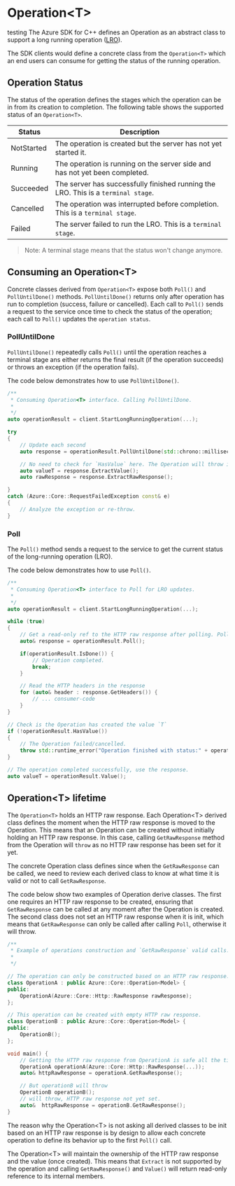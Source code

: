 # Operation\<T>
testing
The Azure SDK for C++ defines an Operation as an abstract class to support a long running operation ([LRO](https://github.com/microsoft/api-guidelines/blob/vNext/Guidelines.md#13-long-running-operations)).

The SDK clients would define a concrete class from the `Operation<T>` which an end users can consume for getting the status of the running operation.

## Operation Status

The status of the operation defines the stages which the operation can be in from its creation to completion. The following table shows the supported status of an `Operation<T>`.

| Status     | Description                                                                    |
| ---------- | ------------------------------------------------------------------------------ |
| NotStarted | The operation is created but the server has not yet started it.                |
| Running    | The operation is running on the server side and has not yet been completed.      |
| Succeeded  | The server has successfully finished running the LRO. This is a `terminal stage`. |
| Cancelled  | The operation was interrupted before completion. This is a `terminal stage`.      |
| Failed     | The server failed to run the LRO. This is a `terminal stage`.                     |

> Note: A terminal stage means that the status won't change anymore.

## Consuming an Operation\<T>

Concrete classes derived from `Operation<T>` expose both `Poll()` and `PollUntilDone()` methods. `PollUntilDone()` returns only after operation has run to completion (success, failure or cancelled). Each call to `Poll()` sends a request to the service once time to check the status of the operation; each call to `Poll()` updates the `operation status`.

### PollUntilDone

`PollUntilDone()` repeatedly calls `Poll()` until the operation reaches a terminal stage ans either returns the final result (if the operation succeeds) or throws an exception (if the operation fails).

The code below demonstrates how to use `PollUntilDone()`.

```cpp
/**
 * Consuming Operation<T> interface. Calling PollUntilDone.
 *
 */
auto operationResult = client.StartLongRunningOperation(...);

try
{
    // Update each second
    auto response = operationResult.PollUntilDone(std::chrono::milliseconds(1000));

    // No need to check for `HasValue` here. The Operation will throw if the value can't be created after completing.
    auto valueT = response.ExtractValue();
    auto rawResponse = response.ExtractRawResponse();

}
catch (Azure::Core::RequestFailedException const& e)
{
    // Analyze the exception or re-throw.
}
```

### Poll

The `Poll()` method sends a request to the service to get the current status of the long-running operation (LRO).

The code below demonstrates how to use `Poll()`.

```cpp
/**
 * Consuming Operation<T> interface to Poll for LRO updates.
 *
 */
auto operationResult = client.StartLongRunningOperation(...);

while (true)
{
    // Get a read-only ref to the HTTP raw response after polling. Poll will update the status.
    auto& response = operationResult.Poll();

    if(operationResult.IsDone()) {
        // Operation completed.
        break;
    }

    // Read the HTTP headers in the response
    for (auto& header : response.GetHeaders()) {
        // ... consumer-code
    }
}

// Check is the Operation has created the value `T`
if (!operationResult.HasValue())
{
    // The Operation failed/cancelled.
    throw std::runtime_error("Operation finished with status:" + operationResult.Status());
}

// The operation completed successfully, use the response.
auto valueT = operationResult.Value();
```

## Operation\<T> lifetime

The `Operation<T>` holds an HTTP raw response. Each Operation\<T> derived class defines the moment when the HTTP raw response is moved to the Operation. This means that an Operation can be created without initially holding an HTTP raw response. In this case, calling `GetRawResponse` method from the Operation will `throw` as no HTTP raw response has been set for it yet.

The concrete Operation class defines since when the `GetRawResponse` can be called, we need to review each derived class to know at what time it is valid or not to call `GetRawResponse`.

The code below show two examples of Operation derive classes. The first one requires an HTTP raw response to be created, ensuring that `GetRawResponse` can be called at any moment after the Operation is created. The second class does not set an HTTP raw response when it is init, which means that `GetRawResponse` can only be called after calling `Poll`, otherwise it will throw.

```cpp
/**
 * Example of operations construction and `GetRawResponse` valid calls.
 *
 */

// The operation can only be constructed based on an HTTP raw response.
class OperationA : public Azure::Core::Operation<Model> {
public:
    OperationA(Azure::Core::Http::RawResponse rawResponse);
};

// This operation can be created with empty HTTP raw response.
class OperationB : public Azure::Core::Operation<Model> {
public:
    OperationB();
};

void main() {
    // Getting the HTTP raw response from OperationA is safe all the time.
    OperationA operationA(Azure::Core::Http::RawResponse(...));
    auto& httpRawResponse = operationA.GetRawResponse();

    // But operationB will throw
    OperationB operationB();
    // will throw, HTTP raw response not yet set.
    auto&  httpRawResponse = operationB.GetRawResponse();
}
```

The reason why the Operation\<T> is not asking all derived classes to be init based on an HTTP raw response is by design to allow each concrete operation to define its behavior up to the first `Poll()` call.

The Operation\<T> will maintain the ownership of the HTTP raw response and the value (once created). This means that `Extract` is not supported by the operation and calling `GetRawResponse()` and `Value()` will return read-only reference to its internal members.
